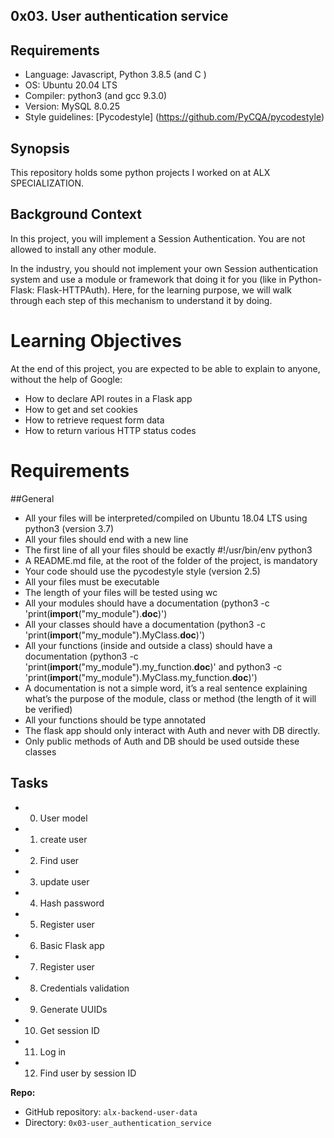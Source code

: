 ## 0x03. User authentication service

## Requirements
* Language: Javascript, Python 3.8.5 (and C )
* OS: Ubuntu 20.04 LTS
* Compiler: python3  (and gcc 9.3.0)
* Version: MySQL  8.0.25
* Style guidelines: [Pycodestyle] (https://github.com/PyCQA/pycodestyle)


## Synopsis
This repository holds some python projects I worked on at ALX SPECIALIZATION.


## Background Context
In this project, you will implement a Session Authentication. You are not allowed to install any other module.

In the industry, you should not implement your own Session authentication system and use a module or framework that doing it for you (like in Python-Flask: Flask-HTTPAuth). Here, for the learning purpose, we will walk through each step of this mechanism to understand it by doing.

# Learning Objectives
At the end of this project, you are expected to be able to explain to anyone, without the help of Google:

* How to declare API routes in a Flask app
* How to get and set cookies
* How to retrieve request form data
* How to return various HTTP status codes

# Requirements
##General
* All your files will be interpreted/compiled on Ubuntu 18.04 LTS using python3 (version 3.7)
* All your files should end with a new line
* The first line of all your files should be exactly #!/usr/bin/env python3
* A README.md file, at the root of the folder of the project, is mandatory
* Your code should use the pycodestyle style (version 2.5)
* All your files must be executable
* The length of your files will be tested using wc
* All your modules should have a documentation (python3 -c 'print(__import__("my_module").__doc__)')
* All your classes should have a documentation (python3 -c 'print(__import__("my_module").MyClass.__doc__)')
* All your functions (inside and outside a class) should have a documentation (python3 -c 'print(__import__("my_module").my_function.__doc__)' and python3 -c 'print(__import__("my_module").MyClass.my_function.__doc__)')
* A documentation is not a simple word, it’s a real sentence explaining what’s the purpose of the module, class or method (the length of it will be verified)
* All your functions should be type annotated
* The flask app should only interact with Auth and never with DB directly.
* Only public methods of Auth and DB should be used outside these classes

## Tasks

* 0. User model
* 1. create user
* 2. Find user
* 3. update user
* 4. Hash password
* 5. Register user
* 6. Basic Flask app
* 7. Register user
* 8. Credentials validation
* 9. Generate UUIDs
* 10. Get session ID
* 11. Log in
* 12. Find user by session ID

**Repo:**

*   GitHub repository: `alx-backend-user-data`
*   Directory: `0x03-user_authentication_service`

